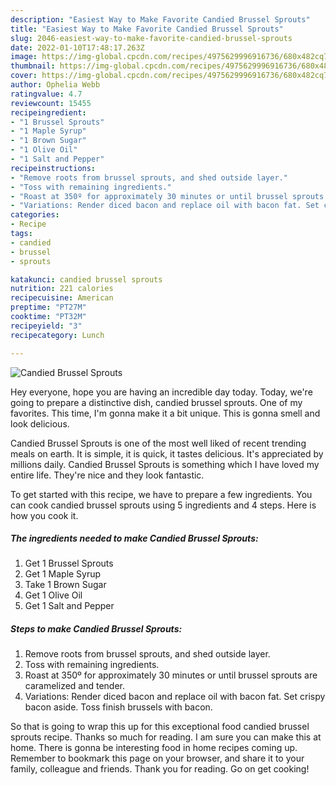 ```yaml
---
description: "Easiest Way to Make Favorite Candied Brussel Sprouts"
title: "Easiest Way to Make Favorite Candied Brussel Sprouts"
slug: 2046-easiest-way-to-make-favorite-candied-brussel-sprouts
date: 2022-01-10T17:48:17.263Z
image: https://img-global.cpcdn.com/recipes/4975629996916736/680x482cq70/candied-brussel-sprouts-recipe-main-photo.jpg
thumbnail: https://img-global.cpcdn.com/recipes/4975629996916736/680x482cq70/candied-brussel-sprouts-recipe-main-photo.jpg
cover: https://img-global.cpcdn.com/recipes/4975629996916736/680x482cq70/candied-brussel-sprouts-recipe-main-photo.jpg
author: Ophelia Webb
ratingvalue: 4.7
reviewcount: 15455
recipeingredient:
- "1 Brussel Sprouts"
- "1 Maple Syrup"
- "1 Brown Sugar"
- "1 Olive Oil"
- "1 Salt and Pepper"
recipeinstructions:
- "Remove roots from brussel sprouts, and shed outside layer."
- "Toss with remaining ingredients."
- "Roast at 350º for approximately 30 minutes or until brussel sprouts are caramelized and tender."
- "Variations: Render diced bacon and replace oil with bacon fat. Set crispy bacon aside. Toss finish brussels with bacon."
categories:
- Recipe
tags:
- candied
- brussel
- sprouts

katakunci: candied brussel sprouts 
nutrition: 221 calories
recipecuisine: American
preptime: "PT27M"
cooktime: "PT32M"
recipeyield: "3"
recipecategory: Lunch

---
```



![Candied Brussel Sprouts](https://img-global.cpcdn.com/recipes/4975629996916736/680x482cq70/candied-brussel-sprouts-recipe-main-photo.jpg)

Hey everyone, hope you are having an incredible day today. Today, we're going to prepare a distinctive dish, candied brussel sprouts. One of my favorites. This time, I'm gonna make it a bit unique. This is gonna smell and look delicious.

Candied Brussel Sprouts is one of the most well liked of recent trending meals on earth. It is simple, it is quick, it tastes delicious. It's appreciated by millions daily. Candied Brussel Sprouts is something which I have loved my entire life. They're nice and they look fantastic.




To get started with this recipe, we have to prepare a few ingredients. You can cook candied brussel sprouts using 5 ingredients and 4 steps. Here is how you cook it.

<!--inarticleads1-->

##### The ingredients needed to make Candied Brussel Sprouts:

1. Get 1 Brussel Sprouts
1. Get 1 Maple Syrup
1. Take 1 Brown Sugar
1. Get 1 Olive Oil
1. Get 1 Salt and Pepper




<!--inarticleads2-->

##### Steps to make Candied Brussel Sprouts:

1. Remove roots from brussel sprouts, and shed outside layer.
1. Toss with remaining ingredients.
1. Roast at 350º for approximately 30 minutes or until brussel sprouts are caramelized and tender.
1. Variations: Render diced bacon and replace oil with bacon fat. Set crispy bacon aside. Toss finish brussels with bacon.




So that is going to wrap this up for this exceptional food candied brussel sprouts recipe. Thanks so much for reading. I am sure you can make this at home. There is gonna be interesting food in home recipes coming up. Remember to bookmark this page on your browser, and share it to your family, colleague and friends. Thank you for reading. Go on get cooking!
